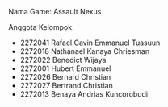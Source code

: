 Nama Game: Assault Nexus

Anggota Kelompok:
- 2272041 Rafael Cavin Emmanuel Tuasuun
- 2272018 Nathanael Kanaya Chriesman
- 2272022 Benedict Wijaya
- 2272001 Hubert Emmanuel
- 2272026 Bernard Christian
- 2272027 Bertrand Christian
- 2272013 Benaya Andrias Kuncorobudi

